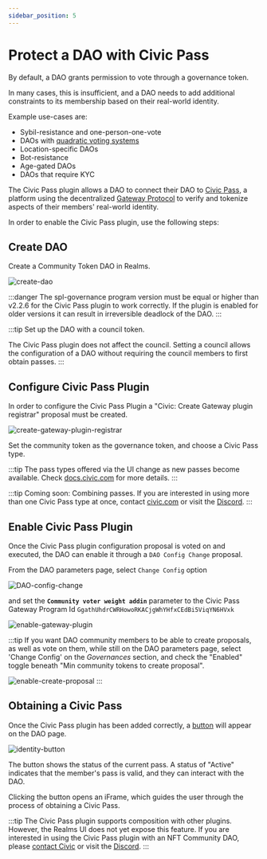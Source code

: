 ```yaml
---
sidebar_position: 5
---
```


# Protect a DAO with Civic Pass

By default, a DAO grants permission to vote through a governance token.

In many cases, this is insufficient,
and a DAO needs to add additional constraints to its membership based on their real-world identity.

Example use-cases are:
- Sybil-resistance and one-person-one-vote
- DAOs with [quadratic voting systems](https://en.wikipedia.org/wiki/Quadratic_voting#:~:text=Quadratic%20voting%20is%20a%20collective,voting%20paradox%20and%20majority%20rule.)
- Location-specific DAOs
- Bot-resistance
- Age-gated DAOs
- DAOs that require KYC

The Civic Pass plugin allows a DAO to connect their DAO to [Civic Pass](https://civic.com),
a platform using the decentralized [Gateway Protocol](https://www.identity.com/ecosystem/gateway-protocol-3/)
to verify and tokenize aspects of their members' real-world identity.

In order to enable the Civic Pass plugin, use the following steps:

## Create DAO

Create a Community Token DAO in Realms. 

![create-dao](/img/Gateway-DAO/create-dao.png)

:::danger
The spl-governance program version must be equal or higher than v2.2.6 for the Civic Pass plugin to work correctly.
If the plugin is enabled for older versions it can result in irreversible deadlock of the DAO.
:::

:::tip
Set up the DAO with a council token.

The Civic Pass plugin does not affect the council.
Setting a council allows the configuration of a DAO without requiring the council members to first obtain passes.
:::

## Configure Civic Pass Plugin

In order to configure the Civic Pass Plugin a "Civic: Create Gateway plugin registrar" proposal must be created.

![create-gateway-plugin-registrar](/img/Gateway-DAO/create-gateway-plugin-registrar.png)

Set the community token as the governance token, and choose a Civic Pass type.

:::tip
The pass types offered via the UI change as new passes become available. Check [docs.civic.com](https://docs.civic.com) for more details.
:::

:::tip
Coming soon: Combining passes. 
If you are interested in using more than one Civic Pass type at once, contact [civic.com](https://www.civic.com/contact-us/)
or visit the [Discord](https://discord.gg/8H5Kdtr5Wn).
:::

## Enable Civic Pass Plugin

Once the Civic Pass plugin configuration proposal is voted on and executed, the DAO can enable it
through a `DAO Config Change` proposal.

From the DAO parameters page, select `Change Config` option 

![DAO-config-change](/img/Gateway-DAO/DAO-config-change.png)

and set the **`Community voter weight addin`** parameter to 
the Civic Pass Gateway Program Id `GgathUhdrCWRHowoRKACjgWhYHfxCEdBi5ViqYN6HVxk`

![enable-gateway-plugin](/img/Gateway-DAO/enable-gateway-plugin.png)

:::tip
If you want DAO community members to be able to create proposals, as well as vote on them,
while still on the DAO parameters page, select 'Change Config' on the *Governances* section,
and check the "Enabled" toggle beneath "Min community tokens to create proposal".

![enable-create-proposal](/img/Gateway-DAO/enable-create-proposal.png)
:::

## Obtaining a Civic Pass

Once the Civic Pass plugin has been added correctly, a [button](https://docs.civic.com/civic-pass/ui-integration-react-component/the-identity-button)
will appear on the DAO page.

![identity-button](/img/Gateway-DAO/identity-button.png)

The button shows the status of the current pass. A status of "Active" indicates that the member's pass is valid,
and they can interact with the DAO.

Clicking the button opens an iFrame, which guides the user through the process of obtaining a Civic Pass.

:::tip
The Civic Pass plugin supports composition with other plugins. However, the Realms UI does not yet expose this feature.
If you are interested in using the Civic Pass plugin with an NFT Community DAO, please [contact Civic](https://www.civic.com/contact-us/)
or visit the [Discord](https://discord.gg/8H5Kdtr5Wn).
:::